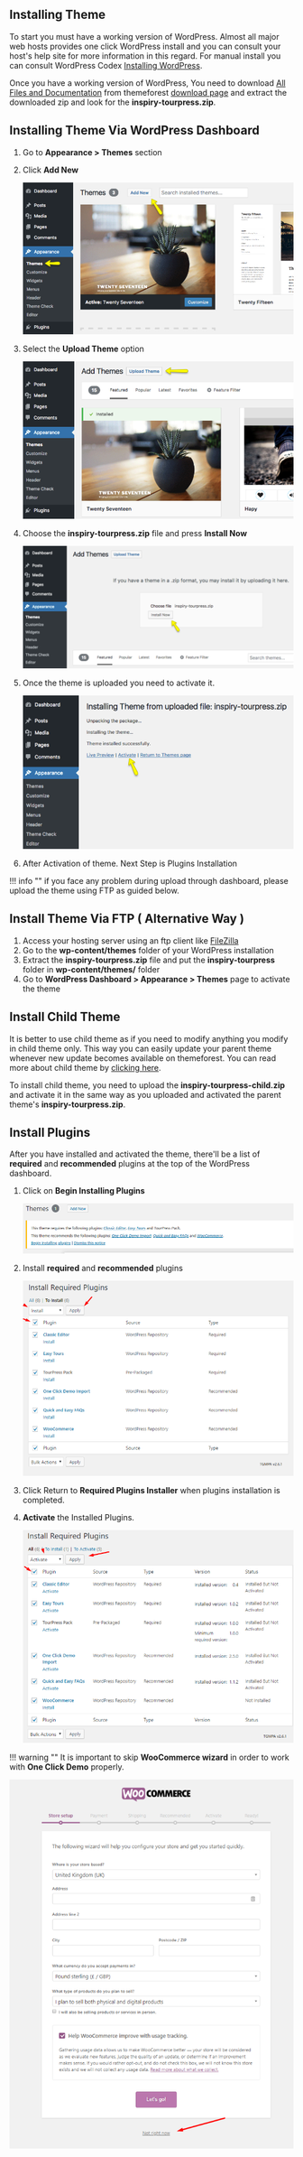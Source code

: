 ## Installing Theme
To start you must have a working version of WordPress. Almost all major web hosts provides one click WordPress install and you can consult your host's help site for more information in this regard. For manual install you can consult WordPress Codex [Installing WordPress](https://codex.wordpress.org/Installing_WordPress).

Once you have a working version of WordPress, You need to download [All Files and Documentation](img/all-files.png) from themeforest [download page](https://themeforest.net/downloads) and extract the downloaded zip and look for the **inspiry-tourpress.zip**.

## Installing Theme Via WordPress Dashboard
1.  Go to **Appearance > Themes** section
2.  Click **Add New**

    ![img](img/01-install.png)
    
3. Select the **Upload Theme** option

    ![img](img/02-install.png)
    
4. Choose the **inspiry-tourpress.zip** file and press **Install Now**

    ![img](img/03-install.png)
    
5. Once the theme is uploaded you need to activate it.

    ![img](img/04-install.png)
    
6. After Activation of theme. Next Step is Plugins Installation

!!! info ""
    if you face any problem during upload through dashboard, please upload the theme using FTP as guided below.
    
## Install Theme Via FTP ( Alternative Way )
1. Access your hosting server using an ftp client like [FileZilla](https://filezilla-project.org/)
2. Go to the **wp-content/themes** folder of your WordPress installation
3. Extract the **inspiry-tourpress.zip** file and put the **inspiry-tourpress** folder in **wp-content/themes/** folder
4. Go to **WordPress Dashboard > Appearance > Themes** page to activate the theme

## Install Child Theme
It is better to use child theme as if you need to modify anything you modify in child theme only. This way you can easily update your parent theme whenever new update becomes available on themeforest. You can read more about child theme by [clicking here](https://codex.wordpress.org/Child_Themes).

To install child theme, you need to upload the **inspiry-tourpress-child.zip** and activate it in the same way as you uploaded and activated the parent theme's **inspiry-tourpress.zip**.

## Install Plugins
After you have installed and activated the theme, there'll be a list of **required** and **recommended** plugins at the top of the WordPress dashboard.
 
1. Click on **Begin Installing Plugins**

    ![img](img/05-install.png)
    
2. Install **required** and **recommended** plugins

    ![img](img/06-install.png)
    
3. Click Return to **Required Plugins Installer** when plugins installation is completed.
4. **Activate** the Installed Plugins.

    ![img](img/07-install.png)
    
!!! warning ""
    It is important to skip **WooCommerce wizard** in order to work with **One Click Demo** properly.
    
 ![img](img/09-install.png)
